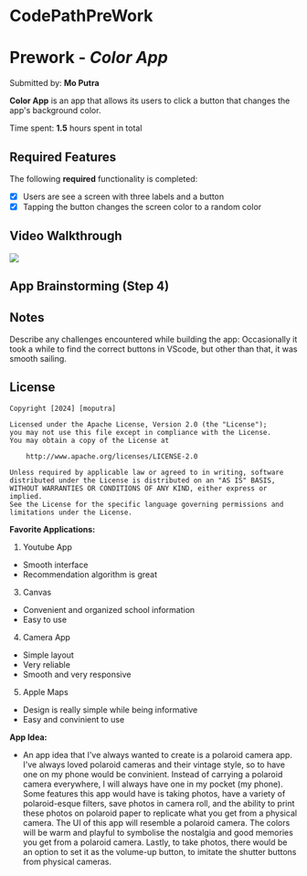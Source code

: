 # CodePathPreWork

# Prework - *Color App*

Submitted by: **Mo Putra**

**Color App** is an app that allows its users to click a button that changes the app's background color.

Time spent: **1.5** hours spent in total

## Required Features

The following **required** functionality is completed:

- [x] Users are see a screen with three labels and a button
- [x] Tapping the button changes the screen color to a random color

## Video Walkthrough

<div>
    <a href="https://www.loom.com/share/0465194a84ef47f19121aa78a20d0b07">
      <img style="max-width:300px;" src="https://cdn.loom.com/sessions/thumbnails/0465194a84ef47f19121aa78a20d0b07-with-play.gif">
    </a>
</div>

## App Brainstorming (Step 4)

## Notes

Describe any challenges encountered while building the app: 
Occasionally it took a while to find the correct buttons in VScode, but other than that, it was smooth sailing.

## License

    Copyright [2024] [moputra]

    Licensed under the Apache License, Version 2.0 (the "License");
    you may not use this file except in compliance with the License.
    You may obtain a copy of the License at

        http://www.apache.org/licenses/LICENSE-2.0

    Unless required by applicable law or agreed to in writing, software
    distributed under the License is distributed on an "AS IS" BASIS,
    WITHOUT WARRANTIES OR CONDITIONS OF ANY KIND, either express or implied.
    See the License for the specific language governing permissions and
    limitations under the License.



<b>Favorite Applications: </b>
1. Youtube App
* Smooth interface
* Recommendation algorithm is great
3. Canvas
* Convenient and organized school information
* Easy to use
4. Camera App
* Simple layout
* Very reliable
* Smooth and very responsive
5. Apple Maps
* Design is really simple while being informative
* Easy and convinient to use

<b>App Idea: </b>
* An app idea that I've always wanted to create is a polaroid camera app. I've always loved polaroid cameras and their vintage style, so to have one on my phone would be convinient. Instead of carrying a polaroid camera everywhere, I will always have one in my pocket (my phone). Some features this app would have is taking photos, have a variety of polaroid-esque filters, save photos in camera roll, and the ability to print these photos on polaroid paper to replicate what you get from a physical camera. The UI of this app will resemble a polaroid camera. The colors will be warm and playful to symbolise the nostalgia and good memories you get from a polaroid camera. Lastly, to take photos, there would be an option to set it as the volume-up button, to imitate the shutter buttons from physical cameras. 
